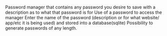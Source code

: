 Password manager that contains any password you desire to save with a description as to what that password is for
Use of a password to access the manager
Enter the name of the password (description or for what website/ app/etc it is being used) and stored into a database(sqlite)
Possibility to generate passwords of any length.

